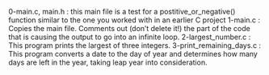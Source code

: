 0-main.c, main.h : this main file is a test for a postitive_or_negative() function similar to the one you worked with in an earlier C project
1-main.c : Copies the main file. Comments out (don’t delete it!) the part of the code that is causing the output to go into an infinite loop.
2-largest_number.c : This program prints the largest of three integers.
3-print_remaining_days.c : This program converts a date to the day of year and determines how many days are left in the year, taking leap year into consideration.
